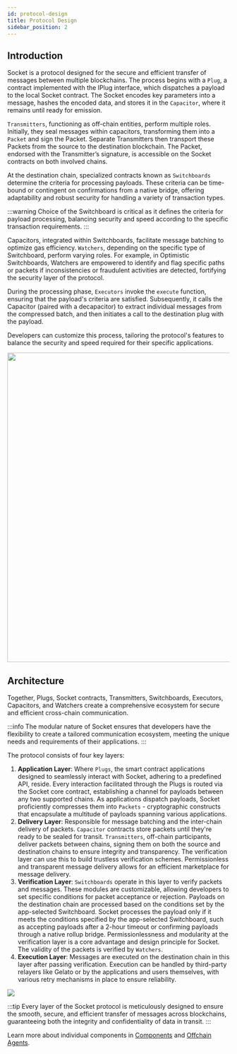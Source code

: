 ```yaml
---
id: protocol-design
title: Protocol Design
sidebar_position: 2
---
```


## Introduction

Socket is a protocol designed for the secure and efficient transfer of messages between multiple blockchains. The process begins with a `Plug`, a contract implemented with the IPlug interface, which dispatches a payload to the local Socket contract. The Socket encodes key parameters into a message, hashes the encoded data, and stores it in the `Capacitor`, where it remains until ready for emission.

`Transmitters`, functioning as off-chain entities, perform multiple roles. Initially, they seal messages within capacitors, transforming them into a `Packet` and sign the Packet. Separate Transmitters then transport these Packets from the source to the destination blockchain. The Packet, endorsed with the Transmitter’s signature, is accessible on the Socket contracts on both involved chains.

At the destination chain, specialized contracts known as `Switchboards` determine the criteria for processing payloads. These criteria can be time-bound or contingent on confirmations from a native bridge, offering adaptability and robust security for handling a variety of transaction types.

:::warning
Choice of the Switchboard is critical as it defines the criteria for payload processing, balancing security and speed according to the specific transaction requirements.
:::

Capacitors, integrated within Switchboards, facilitate message batching to optimize gas efficiency. `Watchers`, depending on the specific type of Switchboard, perform varying roles. For example, in Optimistic Switchboards, Watchers are empowered to identify and flag specific paths or packets if inconsistencies or fraudulent activities are detected, fortifying the security layer of the protocol.

During the processing phase, `Executors` invoke the `execute` function, ensuring that the payload's criteria are satisfied. Subsequently, it calls the Capacitor (paired with a decapacitor) to extract individual messages from the compressed batch, and then initiates a call to the destination plug with the payload.

Developers can customize this process, tailoring the protocol's features to balance the security and speed required for their specific applications.

<img src="/img/BroadArchitecture.png" width="700px"/>

## Architecture

Together, Plugs, Socket contracts, Transmitters, Switchboards, Executors, Capacitors, and Watchers create a comprehensive ecosystem for secure and efficient cross-chain communication.

:::info
The modular nature of Socket ensures that developers have the flexibility to create a tailored communication ecosystem, meeting the unique needs and requirements of their applications.
:::

The protocol consists of four key layers:

1. **Application Layer**: Where `Plugs`, the smart contract applications designed to seamlessly interact with Socket, adhering to a predefined API, reside. Every interaction facilitated through the Plugs is routed via the Socket core contract, establishing a channel for payloads between any two supported chains. As applications dispatch payloads, Socket proficiently compresses them into `Packets` - cryptographic constructs that encapsulate a multitude of payloads spanning various applications.
2. **Delivery Layer**: Responsible for message batching and the inter-chain delivery of packets. `Capacitor` contracts store packets until they're ready to be sealed for transit. `Transmitters`, off-chain participants, deliver packets between chains, signing them on both the source and destination chains to ensure integrity and transparency. The verification layer can use this to build trustless verification schemes. Permissionless and transparent message delivery allows for an efficient marketplace for message delivery.
3. **Verification Layer**: `Switchboards` operate in this layer to verify packets and messages. These modules are customizable, allowing developers to set specific conditions for packet acceptance or rejection. Payloads on the destination chain are processed based on the conditions set by the app-selected Switchboard. Socket processes the payload only if it meets the conditions specified by the app-selected Switchboard, such as accepting payloads after a 2-hour timeout or confirming payloads through a native rollup bridge. Permissionlessness and modularity at the verification layer is a core advantage and design principle for Socket. The validity of the packets is verified by `Watchers`.
4. **Execution Layer**: Messages are executed on the destination chain in this layer after passing verification. Execution can be handled by third-party relayers like Gelato or by the applications and users themselves, with various retry mechanisms in place to ensure reliability.

<img src="/img/dl-layers.png"/>

:::tip
Every layer of the Socket protocol is meticulously designed to ensure the smooth, secure, and efficient transfer of messages across blockchains, guaranteeing both the integrity and confidentiality of data in transit.
:::

Learn more about individual components in [Components](./Components/Capacitors.md) and [Offchain Agents](./OffChain-Agents.md).
